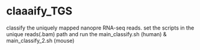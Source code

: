 # claaaify_TGS

classify the uniquely mapped nanopre RNA-seq reads.
set the scripts in the unique reads(.bam) path and run the main_classify.sh (human) & main_classify_2.sh (mouse)
